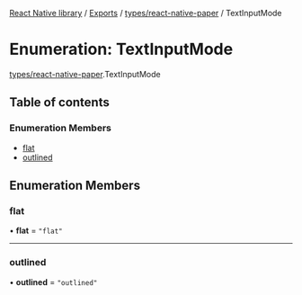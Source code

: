 [React Native library](../index.md) / [Exports](../modules.md) / [types/react-native-paper](../modules/types_react_native_paper.md) / TextInputMode

# Enumeration: TextInputMode

[types/react-native-paper](../modules/types_react_native_paper.md).TextInputMode

## Table of contents

### Enumeration Members

- [flat](types_react_native_paper.TextInputMode.md#flat)
- [outlined](types_react_native_paper.TextInputMode.md#outlined)

## Enumeration Members

### flat

• **flat** = ``"flat"``

___

### outlined

• **outlined** = ``"outlined"``
